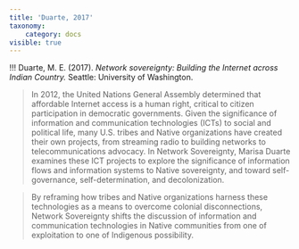 ```yaml
---
title: 'Duarte, 2017'
taxonomy:
    category: docs
visible: true
---
```


!!! Duarte, M. E. (2017). *Network sovereignty: Building the Internet across Indian Country.* Seattle: University of Washington.

> In 2012, the United Nations General Assembly determined that affordable Internet access is a human right, critical to citizen participation in democratic governments. Given the significance of information and communication technologies (ICTs) to social and political life, many U.S. tribes and Native organizations have created their own projects, from streaming radio to building networks to telecommunications advocacy. In Network Sovereignty, Marisa Duarte examines these ICT projects to explore the significance of information flows and information systems to Native sovereignty, and toward self-governance, self-determination, and decolonization.

> By reframing how tribes and Native organizations harness these technologies as a means to overcome colonial disconnections, Network Sovereignty shifts the discussion of information and communication technologies in Native communities from one of exploitation to one of Indigenous possibility.
